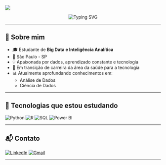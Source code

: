 <!-- Capa animada -->
<img src="https://capsule-render.vercel.app/api?type=waving&color=0d1b2a&height=200&section=header&text=Olá%2C%20eu%20sou%20a%20Larissa!&fontSize=28&fontColor=ffffff&fontAlign=50&fontAlignY=35" />

<!-- Digitação animada -->
<p align="center">
  <img src="https://readme-typing-svg.demolab.com?font=Fira+Code&size=24&pause=1000&color=0D1B2AFF&center=true&vCenter=true&width=600&lines=Bem-vindo(a)+ao+meu+repositório!;Sinta-se+à+vontade+para+explorar+🌟" alt="Typing SVG" />
</p>

---

## 🧠 Sobre mim

- 🎓 Estudante de **Big Data e Inteligência Analítica**
- 📍 São Paulo - SP
- 💡 Apaixonada por dados, aprendizado constante e tecnologia
- 🔄 Em transição de carreira da área da saúde para a tecnologia
- 📊 Atualmente aprofundando conhecimentos em:
  - Análise de Dados
  - Ciência de Dados

---

## 🚀 Tecnologias que estou estudando

![Python](https://img.shields.io/badge/Python-3776AB?style=for-the-badge&logo=python&logoColor=white)
![R](https://img.shields.io/badge/R-276DC3?style=for-the-badge&logo=r&logoColor=white)
![SQL](https://img.shields.io/badge/SQL-4479A1?style=for-the-badge&logo=postgresql&logoColor=white)
![Power BI](https://img.shields.io/badge/PowerBI-F2C811?style=for-the-badge&logo=powerbi&logoColor=black)

---

## 📬 Contato

[![LinkedIn](https://img.shields.io/badge/LinkedIn-0A66C2?style=for-the-badge&logo=linkedin&logoColor=white)](https://www.linkedin.com/in/seu-usuario-aqui)
[![Gmail](https://img.shields.io/badge/Gmail-D14836?style=for-the-badge&logo=gmail&logoColor=white)](mailto:seuemail@gmail.com)

---

<!-- Rodapé opcional com gráfico de linguagens -->
<!-- 
[![Top Langs](https://github-readme-stats.vercel.app/api/top-langs/?username=Larissa-Dos&layout=compact&theme=dark)](https://github.com/anuraghazra/github-readme-stats)
-->


